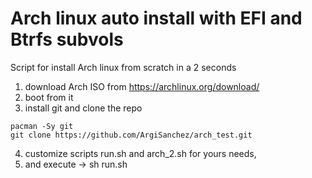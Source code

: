 # Arch linux auto install with EFI and Btrfs subvols
Script for install Arch linux from scratch in a 2 seconds

1) download Arch ISO from https://archlinux.org/download/ 
2) boot from it
3) install git and clone the repo

```
pacman -Sy git
git clone https://github.com/ArgiSanchez/arch_test.git
```

4) customize scripts run.sh and arch_2.sh for yours needs,
5) and execute -> sh run.sh
